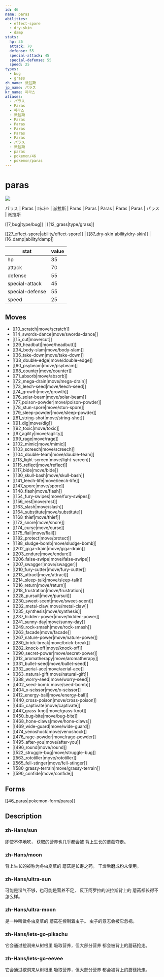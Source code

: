 ```yaml
---
id: 46
name: paras
abilities:
  - effect-spore
  - dry-skin
  - damp
stats:
  hp: 35
  attack: 70
  defense: 55
  special-attack: 45
  special-defense: 55
  speed: 25
types:
  - bug
  - grass
zh_name: 派拉斯
jp_name: パラス
kr_name: 파라스
aliases:
  - パラス
  - Paras
  - 파라스
  - 派拉斯
  - Paras
  - Paras
  - Paras
  - Paras
  - Paras
  - パラス
  - 派拉斯
  - paras
  - pokemon/46
  - pokemon/paras
---
```

# paras

![](https://raw.githubusercontent.com/PokeAPI/sprites/master/sprites/pokemon/46.png)

パラス | Paras | 파라스 | 派拉斯 | Paras | Paras | Paras | Paras | Paras | パラス | 派拉斯

[[7_bug|type/bug]] | [[12_grass|type/grass]]

[[27_effect-spore|ability/effect-spore]] | [[87_dry-skin|ability/dry-skin]] | [[6_damp|ability/damp]]

|stat|value|
|---|---|
|hp|35|
|attack|70|
|defense|55|
|special-attack|45|
|special-defense|55|
|speed|25|


## Moves

- [[10_scratch|move/scratch]]
- [[14_swords-dance|move/swords-dance]]
- [[15_cut|move/cut]]
- [[29_headbutt|move/headbutt]]
- [[34_body-slam|move/body-slam]]
- [[36_take-down|move/take-down]]
- [[38_double-edge|move/double-edge]]
- [[60_psybeam|move/psybeam]]
- [[68_counter|move/counter]]
- [[71_absorb|move/absorb]]
- [[72_mega-drain|move/mega-drain]]
- [[73_leech-seed|move/leech-seed]]
- [[74_growth|move/growth]]
- [[76_solar-beam|move/solar-beam]]
- [[77_poison-powder|move/poison-powder]]
- [[78_stun-spore|move/stun-spore]]
- [[79_sleep-powder|move/sleep-powder]]
- [[81_string-shot|move/string-shot]]
- [[91_dig|move/dig]]
- [[92_toxic|move/toxic]]
- [[97_agility|move/agility]]
- [[99_rage|move/rage]]
- [[102_mimic|move/mimic]]
- [[103_screech|move/screech]]
- [[104_double-team|move/double-team]]
- [[113_light-screen|move/light-screen]]
- [[115_reflect|move/reflect]]
- [[117_bide|move/bide]]
- [[130_skull-bash|move/skull-bash]]
- [[141_leech-life|move/leech-life]]
- [[147_spore|move/spore]]
- [[148_flash|move/flash]]
- [[154_fury-swipes|move/fury-swipes]]
- [[156_rest|move/rest]]
- [[163_slash|move/slash]]
- [[164_substitute|move/substitute]]
- [[168_thief|move/thief]]
- [[173_snore|move/snore]]
- [[174_curse|move/curse]]
- [[175_flail|move/flail]]
- [[182_protect|move/protect]]
- [[188_sludge-bomb|move/sludge-bomb]]
- [[202_giga-drain|move/giga-drain]]
- [[203_endure|move/endure]]
- [[206_false-swipe|move/false-swipe]]
- [[207_swagger|move/swagger]]
- [[210_fury-cutter|move/fury-cutter]]
- [[213_attract|move/attract]]
- [[214_sleep-talk|move/sleep-talk]]
- [[216_return|move/return]]
- [[218_frustration|move/frustration]]
- [[228_pursuit|move/pursuit]]
- [[230_sweet-scent|move/sweet-scent]]
- [[232_metal-claw|move/metal-claw]]
- [[235_synthesis|move/synthesis]]
- [[237_hidden-power|move/hidden-power]]
- [[241_sunny-day|move/sunny-day]]
- [[249_rock-smash|move/rock-smash]]
- [[263_facade|move/facade]]
- [[267_nature-power|move/nature-power]]
- [[280_brick-break|move/brick-break]]
- [[282_knock-off|move/knock-off]]
- [[290_secret-power|move/secret-power]]
- [[312_aromatherapy|move/aromatherapy]]
- [[331_bullet-seed|move/bullet-seed]]
- [[332_aerial-ace|move/aerial-ace]]
- [[363_natural-gift|move/natural-gift]]
- [[388_worry-seed|move/worry-seed]]
- [[402_seed-bomb|move/seed-bomb]]
- [[404_x-scissor|move/x-scissor]]
- [[412_energy-ball|move/energy-ball]]
- [[440_cross-poison|move/cross-poison]]
- [[445_captivate|move/captivate]]
- [[447_grass-knot|move/grass-knot]]
- [[450_bug-bite|move/bug-bite]]
- [[468_hone-claws|move/hone-claws]]
- [[469_wide-guard|move/wide-guard]]
- [[474_venoshock|move/venoshock]]
- [[476_rage-powder|move/rage-powder]]
- [[495_after-you|move/after-you]]
- [[496_round|move/round]]
- [[522_struggle-bug|move/struggle-bug]]
- [[563_rototiller|move/rototiller]]
- [[565_fell-stinger|move/fell-stinger]]
- [[580_grassy-terrain|move/grassy-terrain]]
- [[590_confide|move/confide]]

## Forms



[[46_paras|pokemon-form/paras]]

## Description

### zh-Hans/sun

即使不停地吃，
获取的营养也几乎都会被
背上生长的蘑菇夺走。

### zh-Hans/moon

背上生长的被称为冬虫夏草的
蘑菇是长寿之药。
干燥后磨成粉末使用。

### zh-Hans/ultra-sun

可能是湿气不够，也可能是营养不足，
反正阿罗拉的派拉斯背上的
蘑菇都长得不怎么样。

### zh-Hans/ultra-moon

是一种叫做冬虫夏草的
蘑菇在控制着虫子。
虫子的意志会被它忽视。

### zh-Hans/lets-go-pikachu

它会通过挖洞来从树根里
吸取营养，但大部分营养
都会被背上的蘑菇抢走。

### zh-Hans/lets-go-eevee

它会通过挖洞来从树根里
吸取营养，但大部分营养
都会被背上的蘑菇抢走。

